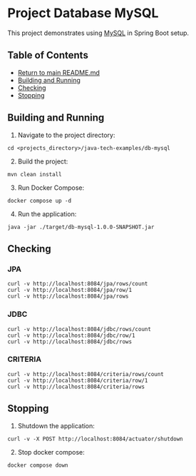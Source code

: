 # Project Database MySQL

This project demonstrates using [MySQL](https://db-engines.com/en/system/MySQL) in Spring Boot setup.

## Table of Contents

* [Return to main README.md](../README.md#project-java-tech-examples)
* [Building and Running](#building-and-running)
* [Checking](#checking)
* [Stopping](#stopping)

## Building and Running

1. Navigate to the project directory:

```
cd <projects_directory>/java-tech-examples/db-mysql
```

2. Build the project:

```
mvn clean install
```

3. Run Docker Compose:

```
docker compose up -d
```

4. Run the application:

```
java -jar ./target/db-mysql-1.0.0-SNAPSHOT.jar
```

## Checking

### JPA

```
curl -v http://localhost:8084/jpa/rows/count
curl -v http://localhost:8084/jpa/row/1
curl -v http://localhost:8084/jpa/rows
```

### JDBC

```
curl -v http://localhost:8084/jdbc/rows/count
curl -v http://localhost:8084/jdbc/row/1
curl -v http://localhost:8084/jdbc/rows
```

### CRITERIA

```
curl -v http://localhost:8084/criteria/rows/count
curl -v http://localhost:8084/criteria/row/1
curl -v http://localhost:8084/criteria/rows
```

## Stopping

1. Shutdown the application:

```
curl -v -X POST http://localhost:8084/actuator/shutdown
```

2. Stop docker compose:

```
docker compose down
```